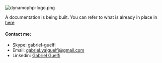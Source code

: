 ![dynamophp-logo.png](http://54.207.208.255/dynamophp-docs/wp-includes/images/media/logo-dynamophp.png)

A documentation is being built. You can refer to what is already in place in [here](http://docs.dynamophp.org)

#### Contact me: ####
* Skype: gabriel-guelfi
* Email: gabriel.valguelfi@gmail.com
* Linkedin: [Gabriel Guelfi](https://br.linkedin.com/in/gabriel-valentoni-guelfi-30ba8b4b)

